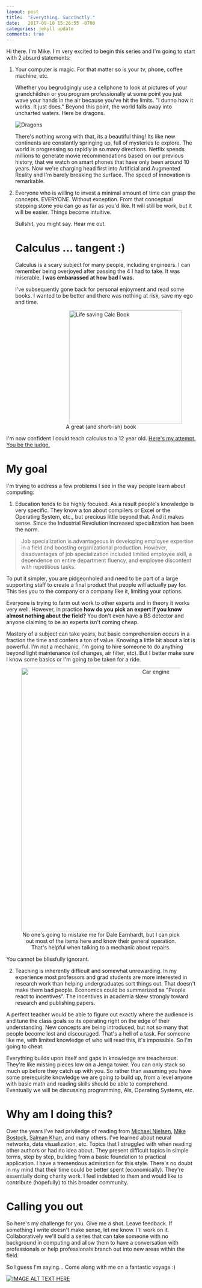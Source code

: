 ```yaml
---
layout: post
title:  "Everything. Succinctly."
date:   2017-09-10 15:26:55 -0700
categories: jekyll update
comments: true
---
```


Hi there. I'm Mike. I'm very excited to begin this series and I'm going to start with 2 absurd statements:

1. Your computer is magic. For that matter so is your tv, phone, coffee machine, etc.

   Whether you begrudgingly use a cellphone to look at pictures of your grandchildren or you program professionally at some point you just wave your hands 
   in the air because you've hit the limits. "I dunno how it works. It just does." Beyond this point, the world falls away into uncharted waters. Here be dragons.

   <!-- ![Dragons](https://cognitioneducation.files.wordpress.com/2013/08/here-there-be-dragons.jpg) -->
   ![Dragons](https://images.duckduckgo.com/iu/?u=http%3A%2F%2Fimg12.deviantart.net%2F4d95%2Fi%2F2015%2F169%2F0%2F3%2Fedge_of_the_world_by_chevsy-d8xs5mq.jpg&f=1)


   There's nothing wrong with that, its a beautiful thing! Its like new continents are constantly springing up, full of mysteries to explore. The world 
   is progressing so rapidly in so many directions. Netflix spends millions to generate movie recommendations based on our previous history, that we watch on smart phones 
   that have only been around 10 years. Now we're charging head first into Artificial and Augmented Reality and I'm barely breaking the surface. The speed of innovation is 
   remarkable.


2. Everyone who is willing to invest a minimal amount of time can grasp the concepts. EVERYONE. Without exception. From that conceptual stepping stone 
   you can go as far as you'd like. It will still be work, but it will be easier. Things become intuitive.

   Bullshit, you might say. Hear me out. 

   # Calculus ... tangent :)

   Calculus is a scary subject for many people, including engineers. I can remember being overjoyed after passing the 4 I had to take. It was miserable. <b>I was embarassed at how bad 
   I was.</b> 

   I've subsequently gone back for personal enjoyment and read some books. I wanted to be better and there was nothing at risk, save my ego and time.

<figure>
	<img src="https://images-na.ssl-images-amazon.com/images/I/51QZI4-ZUAL._SX325_BO1,204,203,200_.jpg" alt="Life saving Calc Book" style="width: 300px; margin-left:30%"/>
    <figcaption style="text-align: center">A great (and short-ish) book</figcaption>
</figure>

  I'm now confident I could teach calculus to a 12 year old. [Here's my attempt. You be the judge.]({{site.url}} "/jekyll/update/2017/09/10/Gentle-introduction-to-calculus.html" )

# My goal

I'm trying to address a few problems I see in the way people learn about computing:
1. Education tends to be highly focused. As a result people's knowledge is very specific. They know a ton about compilers or Excel or the Operating System, etc., but precious 
  little beyond that. And it makes sense. Since the Industrial Revolution increased specialization has been the norm. 

  > Job specialization is advantageous in developing employee expertise in a field and boosting organizational production. 
  > However, disadvantages of job specialization included limited employee skill, a dependence on entire department fluency, and employee discontent with repetitious tasks.

  To put it simpler, you are pidgeonholed and need to be part of a large supporting staff to create a final product that people will actually pay for. This ties you to the company or 
  a company like it, limiting your options. 

  Everyone is trying to farm out work to other experts and in theory it works very well. However, in practice <b> how do you pick an expert if you know almost nothing about the field?</b> 
  You don't even have a BS detector and anyone claiming to be an experts isn't coming cheap. 

  Mastery of a subject can take years, but basic comprehension occurs in a fraction the time and confers a ton of value. Knowing a little bit about a lot is powerful. I'm not a mechanic,
  I'm going to hire someone to do anything beyond light maintenance (oil changes, air filter, etc). But I better make sure I know some basics or I'm going to be taken for a ride. 

<figure>
	<img src="https://images.duckduckgo.com/iu/?u=http%3A%2F%2Fstevepowellautomotive.com%2Fwp-content%2Fuploads%2F2016%2F03%2Funderhood.jpg&f=1" 
	alt="Car engine" style="width: 700px; text-align: center"/>
	<figcaption style="text-align: center">No one's going to mistake me for Dale Earnhardt, but I can pick out most of the items here and know their general operation.
	That's helpful when talking to a mechanic about repairs.</figcaption>
</figure>

  You cannot be blissfully ignorant.

2. Teaching is inherently difficult and somewhat unrewarding. In my experience most professors and grad students are more interested in research work than helping undergraduates 
  sort things out. That doesn't make them bad people. Economics could be summarized as "People react to incentives". The incentives in academia skew strongly toward research and 
  publishing papers. 

  A perfect teacher would be able to figure out exactly where the audience is and tune the class goals so its operating right on the edge of their understanding. 
  New concepts are being introduced, but not so many that people become lost and discouraged. That's a hell of a task. For someone like me, with limited knowledge of who will read
  this, it's impossible. So I'm going to cheat.

  Everything builds upon itself and gaps in knowledge are treacherous. They're like missing pieces low on a Jenga tower. You can only stack so much up before they catch up with you.
  So rather than assuming you have some prerequisite knowledge we are going to build up, from a level anyone with basic math and reading skills should be able to comprehend. Eventually
  we will be discussing programming, AIs, Operating Systems, etc. 

# Why am I doing this?
Over the years I've had priviledge of reading from [Michael Nielsen]("http://neuralnetworksanddeeplearning.com/"), [Mike Bostock]("https://bost.ocks.org/mike/"), [Salman Khan]("https://www.khanacademy.org/"), 
and many others. I've learned about 
neural networks, data visualization, etc. Topics that I struggled with when reading other authors or had no idea about. They present difficult topics in simple terms, step by step,
building from a basic foundation to practical application. I have a tremendous admiration for this style. 
There's no doubt in my mind that their time could be better spent (economically). They're essentially doing charity work. I feel indebted to them and would like to contribute (hopefully) to
this broader community. 


# Calling you out
So here's my challenge for you. Give me a shot. Leave feedback. If something I write doesn't make sense, let me know. I'll work on it.
Collaboratively we'll build a series that can take someone with no background in computing and allow them to have a conversation with professionals or help professionals branch
out into new areas within the field.

So I guess I'm saying... Come along with me on a fantastic voyage :) 

[![IMAGE ALT TEXT HERE](http://img.youtube.com/vi/WIMU456zOXc/0.jpg)](http://www.youtube.com/watch?v=WIMU456zOXc)

<!--

[fantastic voyage](https://www.youtube.com/watch?v=WIMU456zOXc) 
   <figure>
	   <img src="https://images.duckduckgo.com/iu/?u=http%3A%2F%2Fimg12.deviantart.net%2F4d95%2Fi%2F2015%2F169%2F0%2F3%2Fedge_of_the_world_by_chevsy-d8xs5mq.jpg&f=1" 
	   alt="Beware dragons" style="width: 700px;"/>
       <figcaption style="text-align: center">Everyone comes to the edge of their understanding at some point</figcaption>
   </figure>
   -->